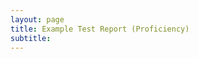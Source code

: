 ```yaml
---
layout: page
title: Example Test Report (Proficiency)
subtitle: 
---
```


<!-- <object data="{{ PATH }}" width="1000" height="1000" type='application/pdf'/> -->